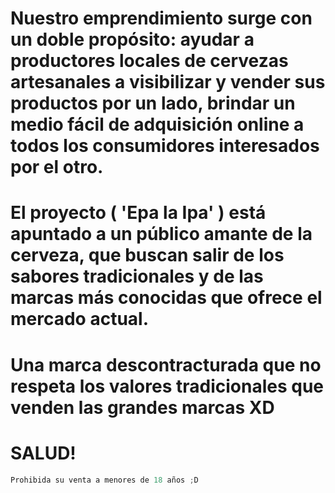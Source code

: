 # Nuestro emprendimiento surge con un doble propósito: ayudar a productores locales de cervezas artesanales a visibilizar y vender sus productos por un lado, brindar un medio fácil de adquisición online a todos los consumidores interesados por el otro.

# El proyecto ( 'Epa la Ipa' ) está apuntado a un público amante de la cerveza, que buscan salir de los sabores tradicionales y de las marcas más conocidas que ofrece el mercado actual.
# Una marca descontracturada que no respeta los valores tradicionales que venden las grandes marcas XD
# SALUD!
 ``` python
 Prohibida su venta a menores de 18 años ;D
```
